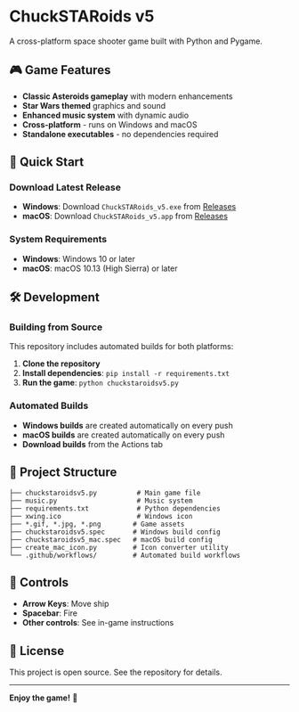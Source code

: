 # ChuckSTARoids v5

A cross-platform space shooter game built with Python and Pygame.

## 🎮 Game Features

- **Classic Asteroids gameplay** with modern enhancements
- **Star Wars themed** graphics and sound
- **Enhanced music system** with dynamic audio
- **Cross-platform** - runs on Windows and macOS
- **Standalone executables** - no dependencies required

## 🚀 Quick Start

### Download Latest Release
- **Windows**: Download `ChuckSTARoids_v5.exe` from [Releases](https://github.com/justchuckofficial/ChuckSTARoids_v5/releases)
- **macOS**: Download `ChuckSTARoids_v5.app` from [Releases](https://github.com/justchuckofficial/ChuckSTARoids_v5/releases)

### System Requirements
- **Windows**: Windows 10 or later
- **macOS**: macOS 10.13 (High Sierra) or later

## 🛠️ Development

### Building from Source
This repository includes automated builds for both platforms:

1. **Clone the repository**
2. **Install dependencies**: `pip install -r requirements.txt`
3. **Run the game**: `python chuckstaroidsv5.py`

### Automated Builds
- **Windows builds** are created automatically on every push
- **macOS builds** are created automatically on every push
- **Download builds** from the Actions tab

## 📁 Project Structure

```
├── chuckstaroidsv5.py          # Main game file
├── music.py                    # Music system
├── requirements.txt            # Python dependencies
├── xwing.ico                   # Windows icon
├── *.gif, *.jpg, *.png        # Game assets
├── chuckstaroidsv5.spec       # Windows build config
├── chuckstaroidsv5_mac.spec   # macOS build config
├── create_mac_icon.py         # Icon converter utility
└── .github/workflows/         # Automated build workflows
```

## 🎯 Controls

- **Arrow Keys**: Move ship
- **Spacebar**: Fire
- **Other controls**: See in-game instructions

## 📄 License

This project is open source. See the repository for details.

---

**Enjoy the game!** 🚀